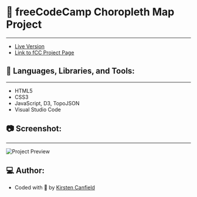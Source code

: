 # :notebook: freeCodeCamp Choropleth Map Project
------
+ [Live Version](https://codepen.io/chillhumanoid/full/poZvqeQ)
+ [Link to fCC Project Page](https://www.freecodecamp.org/learn/data-visualization/data-visualization-projects/visualize-data-with-a-choropleth-map)

## :wrench: Languages, Libraries, and Tools:
------
+ HTML5
+ CSS3
+ JavaScript, D3, TopoJSON
+ Visual Studio Code

## :camera: Screenshot:
------
![Project Preview]()

## :computer: Author:
+ Coded with :blue_heart: by [Kirsten Canfield](https://github.com/ChillHumanoid)

 
